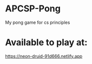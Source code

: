 # APCSP-Pong
My pong game for cs principles


# Available to play at:
https://neon-druid-91d666.netlify.app
